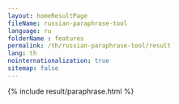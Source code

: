 ```yaml
---
layout: homeResultPage
fileName: russian-paraphrase-tool
language: ru
folderName : features
permalink: /th/russian-paraphrase-tool/result
lang: th
nointernationalization: true
sitemap: false
---
```

{% include result/paraphrase.html %}

<script src="/js/result/paraprashing.js" data-foldername="{{page.folderName}}" data-lang="{{page.lang}}"></script>